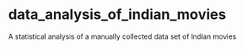 # data_analysis_of_indian_movies
A statistical analysis of a manually collected data set of Indian movies
